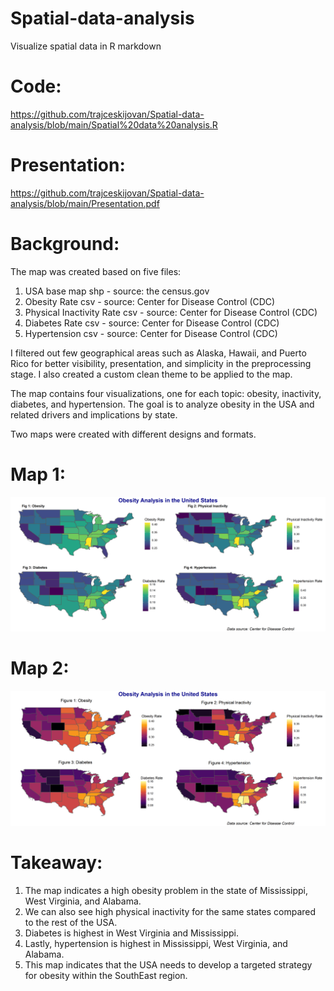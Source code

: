 # Spatial-data-analysis
Visualize spatial data in R markdown


# Code:
https://github.com/trajceskijovan/Spatial-data-analysis/blob/main/Spatial%20data%20analysis.R

# Presentation: 
https://github.com/trajceskijovan/Spatial-data-analysis/blob/main/Presentation.pdf

# Background:

The map was created based on five files:
1.	USA base map shp - source:  the census.gov 
2.	Obesity Rate csv  -  source: Center for Disease Control (CDC)
3.	Physical Inactivity Rate csv -  source: Center for Disease Control (CDC)
4.	Diabetes Rate csv -  source: Center for Disease Control (CDC)
5.	Hypertension csv -  source: Center for Disease Control (CDC)

I filtered out few geographical areas such as Alaska, Hawaii, and Puerto Rico for better visibility, presentation, and simplicity in the preprocessing stage. I also created a custom clean theme to be applied to the map.

The map contains four visualizations, one for each topic: obesity, inactivity, diabetes, and hypertension. The goal is to analyze obesity in the USA and related drivers and implications by state.

Two maps were created with different designs and formats.

# Map 1:

![](Map1.png)


# Map 2:

![](Map2.png)


# Takeaway:

1. The map indicates a high obesity problem in the state of Mississippi, West Virginia, and Alabama.
2. We can also see high physical inactivity for the same states compared to the rest of the USA. 
3. Diabetes is highest in West Virginia and Mississippi.
4. Lastly, hypertension is highest in Mississippi, West Virginia, and Alabama.
5. This map indicates that the USA needs to develop a targeted strategy for obesity within the SouthEast region.



